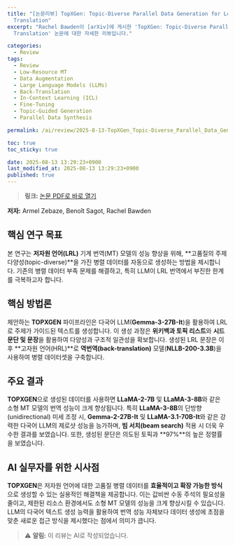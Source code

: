 ```yaml
---
title: "[논문리뷰] TopXGen: Topic-Diverse Parallel Data Generation for Low-Resource Machine
  Translation"
excerpt: "Rachel Bawden이 [arXiv]에 게시한 'TopXGen: Topic-Diverse Parallel Data Generation for Low-Resource Machine
  Translation' 논문에 대한 자세한 리뷰입니다."

categories:
  - Review
tags:
  - Review
  - Low-Resource MT
  - Data Augmentation
  - Large Language Models (LLMs)
  - Back-Translation
  - In-Context Learning (ICL)
  - Fine-Tuning
  - Topic-Guided Generation
  - Parallel Data Synthesis

permalink: /ai/review/2025-8-13-TopXGen_Topic-Diverse_Parallel_Data_Generation_for_Low-Resource_Machine_Translation/

toc: true
toc_sticky: true

date: 2025-08-13 13:29:23+0900
last_modified_at: 2025-08-13 13:29:23+0900
published: true
---
```

> **링크:** [논문 PDF로 바로 열기](https://arxiv.org/abs/2508.08680)

**저자:** Armel Zebaze, Benoît Sagot, Rachel Bawden



## 핵심 연구 목표
본 연구는 **저자원 언어(LRL)** 기계 번역(MT) 모델의 성능 향상을 위해, **고품질의 주제 다양성(topic-diverse)**을 가진 병렬 데이터를 자동으로 생성하는 방법을 제시합니다. 기존의 병렬 데이터 부족 문제를 해결하고, 특히 LLM이 LRL 번역에서 부진한 한계를 극복하고자 합니다.

## 핵심 방법론
제안하는 **TOPXGEN** 파이프라인은 다국어 LLM(**Gemma-3-27B-It**)을 활용하여 LRL로 주제가 가이드된 텍스트를 생성합니다. 이 생성 과정은 **위키백과 토픽 리스트**와 **시드 문단 및 문장**을 활용하여 다양성과 구조적 일관성을 확보합니다. 생성된 LRL 문장은 이후 **고자원 언어(HRL)**로 **역번역(back-translation)** 모델(**NLLB-200-3.3B**)을 사용하여 병렬 데이터셋을 구축합니다.

## 주요 결과
**TOPXGEN**으로 생성된 데이터를 사용하면 **LLaMA-2-7B** 및 **LLaMA-3-8B**와 같은 소형 MT 모델의 번역 성능이 크게 향상됩니다. 특히 **LLaMA-3-8B**의 단방향(unidirectional) 미세 조정 시, **Gemma-2-27B-It** 및 **LLaMA-3.1-70B-It**와 같은 강력한 다국어 LLM의 제로샷 성능을 능가하며, **빔 서치(beam search)** 적용 시 더욱 우수한 결과를 보였습니다. 또한, 생성된 문단은 의도된 토픽과 **97%**의 높은 정렬률을 보였습니다.

## AI 실무자를 위한 시사점
**TOPXGEN**은 저자원 언어에 대한 고품질 병렬 데이터를 **효율적이고 확장 가능한 방식**으로 생성할 수 있는 실용적인 해결책을 제공합니다. 이는 값비싼 수동 주석의 필요성을 줄이고, 제한된 리소스 환경에서도 소형 MT 모델의 성능을 크게 향상시킬 수 있습니다. LLM의 다국어 텍스트 생성 능력을 활용하여 번역 성능 자체보다 데이터 생성에 초점을 맞춘 새로운 접근 방식을 제시했다는 점에서 의미가 큽니다.

> ⚠️ **알림:** 이 리뷰는 AI로 작성되었습니다.